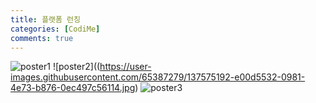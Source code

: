 ```yaml
---
title: 플랫폼 런칭
categories: [CodiMe]
comments: true
---
```


![poster1](https://user-images.githubusercontent.com/65387279/137575188-4e77cd24-e8ca-43b5-8c60-568575c60fb7.png)
![poster2]((https://user-images.githubusercontent.com/65387279/137575192-e00d5532-0981-4e73-b876-0ec497c56114.jpg)
![poster3](https://user-images.githubusercontent.com/65387279/137575193-156859b2-7f66-4754-a6e1-1e310cdbc419.png)
